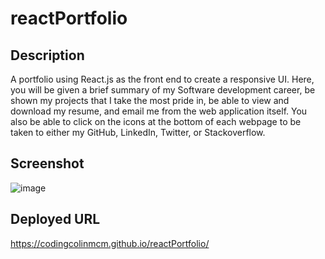 # reactPortfolio

## Description 

A portfolio using React.js as the front end to create a responsive UI. Here, you will be given a brief summary of my Software development career, be shown my projects 
that I take the most pride in, be able to view and download my resume, and email me from the web application itself. You also be able to click on the icons at the 
bottom of each webpage to be taken to either my GitHub, LinkedIn, Twitter, or Stackoverflow. 

## Screenshot

![image](https://user-images.githubusercontent.com/112663656/221924444-b2a890f0-652e-4967-bf23-9874287776b9.png)

## Deployed URL

https://codingcolinmcm.github.io/reactPortfolio/ 
